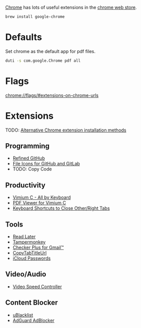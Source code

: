 [Chrome](https://www.google.com/chrome/) has lots of useful extensions in
the [chrome web store](https://chrome.google.com/webstore/category/extensions).

```bash
brew install google-chrome
```

# Defaults

Set chrome as the default app for pdf files.

```bash
duti -s com.google.Chrome pdf all
```

# Flags

<chrome://flags/#extensions-on-chrome-urls>

# Extensions

TODO: [Alternative Chrome extension installation methods](https://developer.chrome.com/docs/extensions/mv3/external_extensions/#preference-mac)

## Programming

- [Refined GitHub](https://chrome.google.com/webstore/detail/hlepfoohegkhhmjieoechaddaejaokhf)
- [File Icons for GitHub and GitLab](https://chrome.google.com/webstore/detail/ficfmibkjjnpogdcfhfokmihanoldbfe)
- TODO: Copy Code

## Productivity

- [Vimium C - All by Keyboard](https://chrome.google.com/webstore/detail/hfjbmagddngcpeloejdejnfgbamkjaeg)
- [PDF Viewer for Vimium C](https://chrome.google.com/webstore/detail/nacjakoppgmdcpemlfnfegmlhipddanj)
- [Keyboard Shortcuts to Close Other/Right Tabs](https://chrome.google.com/webstore/detail/dkoadhojigekhckndaehenfbhcgfeepl)

## Tools

- [Read Later](https://chrome.google.com/webstore/detail/fbmfcfkokefgbmfcjahdmomlifclekib)
- [Tampermonkey](https://chrome.google.com/webstore/detail/dhdgffkkebhmkfjojejmpbldmpobfkfo)
- [Checker Plus for Gmail™](https://chromewebstore.google.com/detail/checker-plus-for-gmail/oeopbcgkkoapgobdbedcemjljbihmemj)
- [CopyTabTitleUrl](https://chromewebstore.google.com/detail/copytabtitleurl/lmgbdjfoaihhgdphombpgjpaohjfeapp)
- [iCloud Passwords](https://chromewebstore.google.com/detail/icloud-passwords/pejdijmoenmkgeppbflobdenhhabjlaj)

## Video/Audio

- [Video Speed Controller](https://chrome.google.com/webstore/detail/nffaoalbilbmmfgbnbgppjihopabppdk)

## Content Blocker

- [uBlacklist](https://chrome.google.com/webstore/detail/pncfbmialoiaghdehhbnbhkkgmjanfhe)
- [AdGuard AdBlocker](https://chromewebstore.google.com/detail/adguard-adblocker/bgnkhhnnamicmpeenaelnjfhikgbkllg)